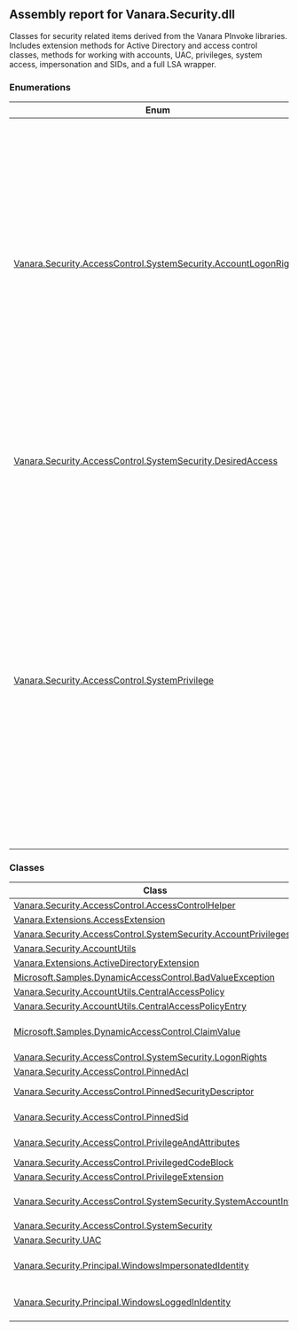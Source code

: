 ## Assembly report for Vanara.Security.dll
Classes for security related items derived from the Vanara PInvoke libraries. Includes extension methods for Active Directory and access control classes, methods for working with accounts, UAC, privileges, system access, impersonation and SIDs, and a full LSA wrapper.
### Enumerations
Enum | Description | Values
---- | ---- | ----
[Vanara.Security.AccessControl.SystemSecurity.AccountLogonRights](https://github.com/dahall/Vanara/search?l=C%23&q=AccountLogonRights) | Account rights determine the type of logon that a user account can perform. An administrator assigns account rights to user and group accounts. Each user's account rights include those granted to the user and to the groups to which the user belongs. | InteractiveLogon, NetworkLogon, BatchLogon, ServiceLogon, DenyInteractiveLogon, DenyNetworkLogon, DenyBatchLogon, DenyServiceLogon, RemoteInteractiveLogon, DenyRemoteInteractiveLogon
[Vanara.Security.AccessControl.SystemSecurity.DesiredAccess](https://github.com/dahall/Vanara/search?l=C%23&q=DesiredAccess) | Access rights for a local security policy. | ViewLocalInformation, ViewAuditInformation, GetPrivateInformation, TrustAdmin, CreateAccount, CreateSecret, SetDefaultQuotaLimits, SetAuditRequirements, AuditLogAdmin, ServerAdmin, LookupNames, AllAccess
[Vanara.Security.AccessControl.SystemPrivilege](https://github.com/dahall/Vanara/search?l=C%23&q=SystemPrivilege) | Privilege determining the type of system operations that can be performed. | InteractiveLogon, NetworkLogon, BatchLogon, ServiceLogon, DenyInteractiveLogon, DenyNetworkLogon, DenyBatchLogon, DenyServiceLogon, RemoteInteractiveLogon, DenyRemoteInteractiveLogon, AssignPrimaryToken, Audit, Backup, ChangeNotify, CreateGlobal, CreatePageFile, CreatePermanent, CreateSymbolicLink, CreateToken, Debug, DelegateSessionUserImpersonate, EnableDelegation, Impersonate, IncreaseBasePriority, IncreaseQuota, IncreaseWorkingSet, LoadDriver, LockMemory, MachineAccount, ManageVolume, ProfileSingleProcess, Relabel, RemoteShutdown, Restore, Security, Shutdown, SyncAgent, SystemEnvironment, SystemProfile, SystemTime, TakeOwnership, TrustedComputerBase, TimeZone, TrustedCredentialManagerAccess, Undock, UnsolicitedInput
### Classes
Class | Description
---- | ----
[Vanara.Security.AccessControl.AccessControlHelper](https://github.com/dahall/Vanara/search?l=C%23&q=AccessControlHelper) | Helper methods for working with Access Control structures.
[Vanara.Extensions.AccessExtension](https://github.com/dahall/Vanara/search?l=C%23&q=AccessExtension) | Extension methods for native and .NET access control objects.
[Vanara.Security.AccessControl.SystemSecurity.AccountPrivileges](https://github.com/dahall/Vanara/search?l=C%23&q=AccountPrivileges) | Allows for the privileges of a user to be retrieved, enumerated and set.
[Vanara.Security.AccountUtils](https://github.com/dahall/Vanara/search?l=C%23&q=AccountUtils) | Helper methods for working with `System.Security.Principal.WindowsIdentity` and user names.
[Vanara.Extensions.ActiveDirectoryExtension](https://github.com/dahall/Vanara/search?l=C%23&q=ActiveDirectoryExtension) | Extensions for AD objects (e.g. DomainController).
[Microsoft.Samples.DynamicAccessControl.BadValueException](https://github.com/dahall/Vanara/search?l=C%23&q=BadValueException) | Exception raised when value(s) of a claim value type is invalid.
[Vanara.Security.AccountUtils.CentralAccessPolicy](https://github.com/dahall/Vanara/search?l=C%23&q=CentralAccessPolicy) | 
[Vanara.Security.AccountUtils.CentralAccessPolicyEntry](https://github.com/dahall/Vanara/search?l=C%23&q=CentralAccessPolicyEntry) | 
[Microsoft.Samples.DynamicAccessControl.ClaimValue](https://github.com/dahall/Vanara/search?l=C%23&q=ClaimValue) | Class to represent the type of claims values held, the value(s) and obtain native (unmanaged) pointers to the value as they are stored in the union members of AUTHZ_SECURITY_ATTRIBUTE_V1 structure's 'Values' field.
[Vanara.Security.AccessControl.SystemSecurity.LogonRights](https://github.com/dahall/Vanara/search?l=C%23&q=LogonRights) | Allows for the privileges of a user to be retrieved, enumerated and set.
[Vanara.Security.AccessControl.PinnedAcl](https://github.com/dahall/Vanara/search?l=C%23&q=PinnedAcl) | Enables access to managed `System.Security.AccessControl.RawAcl` as unmanaged `byte[]`.
[Vanara.Security.AccessControl.PinnedSecurityDescriptor](https://github.com/dahall/Vanara/search?l=C%23&q=PinnedSecurityDescriptor) | Enables access to managed `System.Security.AccessControl.ObjectSecurity` as unmanaged `byte[]`.
[Vanara.Security.AccessControl.PinnedSid](https://github.com/dahall/Vanara/search?l=C%23&q=PinnedSid) | Enables access to managed `System.Security.Principal.SecurityIdentifier` as unmanaged `Vanara.Security.AccessControl.PinnedSid.PSID`.
[Vanara.Security.AccessControl.PrivilegeAndAttributes](https://github.com/dahall/Vanara/search?l=C%23&q=PrivilegeAndAttributes) | Class to hold associated `Vanara.Security.AccessControl.SystemPrivilege` and `Vanara.PInvoke.AdvApi32.PrivilegeAttributes` pairs.
[Vanara.Security.AccessControl.PrivilegedCodeBlock](https://github.com/dahall/Vanara/search?l=C%23&q=PrivilegedCodeBlock) | Elevate user privileges for a code block similar to a <c>lock</c> or <c>using</c> statement.
[Vanara.Security.AccessControl.PrivilegeExtension](https://github.com/dahall/Vanara/search?l=C%23&q=PrivilegeExtension) | Extension methods for `Vanara.PInvoke.AdvApi32.SafeHTOKEN` for working with privileges.
[Vanara.Security.AccessControl.SystemSecurity.SystemAccountInfo](https://github.com/dahall/Vanara/search?l=C%23&q=SystemAccountInfo) | Contains a corresponding result for each name provided to the `Vanara.Security.AccessControl.SystemSecurity.GetAccountInfo(System.Boolean,System.String[])` method.
[Vanara.Security.AccessControl.SystemSecurity](https://github.com/dahall/Vanara/search?l=C%23&q=SystemSecurity) | Provides access to the local security authority on a given server.
[Vanara.Security.UAC](https://github.com/dahall/Vanara/search?l=C%23&q=UAC) | Provides information about the state of User Access Control for the system.
[Vanara.Security.Principal.WindowsImpersonatedIdentity](https://github.com/dahall/Vanara/search?l=C%23&q=WindowsImpersonatedIdentity) | Impersonation of a user. Allows to execute code under another user context. Please note that the account that instantiates this class needs to have the 'Act as part of operating system' privilege set.
[Vanara.Security.Principal.WindowsLoggedInIdentity](https://github.com/dahall/Vanara/search?l=C%23&q=WindowsLoggedInIdentity) | Impersonation of a user. Allows to execute code under another user context. Please note that the account that instantiates this class needs to have the 'Act as part of operating system' privilege set.
